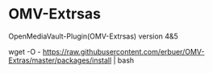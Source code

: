 # OMV-Extrsas
OpenMediaVault-Plugin(OMV-Extrsas) version 4&amp;5

wget -O - https://raw.githubusercontent.com/erbuer/OMV-Extras/master/packages/install | bash
